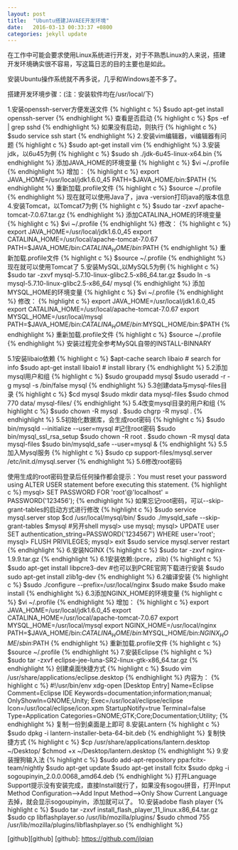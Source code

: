 ```yaml
---
layout: post
title:  "Ubuntu搭建JAVAEE开发环境"
date:   2016-03-13 00:33:37 +0800
categories: jekyll update
---
```

在工作中可能会要求使用Linux系统进行开发，对于不熟悉Linux的人来说，搭建开发环境确实很不容易，写这篇日志的目的主要也是如此。

安装Ubuntu操作系统就不再多说，几乎和Windows差不多了。

搭建开发环境步骤：(注：安装软件均在/usr/local/下)

1.安装openssh-server方便发送文件
{% highlight c %}
$sudo apt-get install openssh-server
{% endhighlight %}
查看是否启动
{% highlight c %}
$ps -ef | grep sshd
{% endhighlight %}
如果没有启动，则执行
{% highlight c %}
$sudo service ssh start
{% endhighlight %}
2.安装vim编辑器，vi编辑器有问题
{% highlight c %}
$sudo apt-get install vim
{% endhighlight %}
3.安装jdk，以6u45为例
{% highlight c %}
$sudo sh ./jdk-6u45-linux-x64.bin
{% endhighlight %}
添加JAVA_HOME的环境变量
{% highlight c %}
$vi ~/.profile
{% endhighlight %}
增加：
{% highlight c %}
export JAVA_HOME=/usr/local/jdk1.6.0_45
PATH=$JAVA_HOME/bin:$PATH
{% endhighlight %}
重新加载.profile文件
{% highlight c %}
$source ~/.profile
{% endhighlight %}
现在就可以使用Java了，java -version打印java的版本信息
4.安装Tomcat，以Tomcat7为例
{% highlight c %}
$sudo tar -zxvf apache-tomcat-7.0.67.tar.gz
{% endhighlight %}
添加CATALINA_HOME的环境变量
{% highlight c %}
$vi ~/.profile
{% endhighlight %}
修改：
{% highlight c %}
export JAVA_HOME=/usr/local/jdk1.6.0_45
export CATALINA_HOME=/usr/local/apache-tomcat-7.0.67
PATH=$JAVA_HOME/bin:$CATALINA_HOME/bin:$PATH
{% endhighlight %}
重新加载.profile文件
{% highlight c %}
$source ~/.profile
{% endhighlight %}
现在就可以使用Tomcat了
5.安装MySQL,以MySQL5为例
{% highlight c %}
$sudo tar -zxvf mysql-5.7.10-linux-glibc2.5-x86_64.tar.gz
$sudo ln -s mysql-5.7.10-linux-glibc2.5-x86_64/ mysql 
{% endhighlight %}
添加MYSQL_HOME的环境变量
{% highlight c %}
$vi ~/.profile
{% endhighlight %}
修改：
{% highlight c %}
export JAVA_HOME=/usr/local/jdk1.6.0_45
export CATALINA_HOME=/usr/local/apache-tomcat-7.0.67
export MYSQL_HOME=/usr/local/mysql
PATH=$JAVA_HOME/bin:$CATALINA_HOME/bin:$MYSQL_HOME/bin:$PATH
{% endhighlight %}
重新加载.profile文件
{% highlight c %}
$source ~/.profile
{% endhighlight %}
安装过程完全参考MySQL自带的INSTALL-BINNARY

5.1安装libaio依赖 
{% highlight c %}
$apt-cache search libaio # search for info
$sudo apt-get install libaio1 # install library 
{% endhighlight %}
5.2添加mysql用户和组
{% highlight c %}
$sudo groupadd mysql
$sudo useradd -r -g mysql -s /bin/false mysql
{% endhighlight %}
5.3创建data与mysql-files目录
{% highlight c %}
$cd mysql
$sudo mkdir data mysql-files
$sudo chmod 770 data/ mysql-files/
{% endhighlight %}
5.4改变mysql目录的用户和组
{% highlight c %}
$sudo chown -R mysql .
$sudo chgrp -R mysql .
{% endhighlight %}
5.5初始化数据库，会生成root密码
{% highlight c %}
$sudo bin/mysqld --initialize --user=mysql    #记住root密码
$sudo bin/mysql_ssl_rsa_setup
$sudo chown -R root .
$sudo chown -R mysql data mysql-files
$sudo bin/mysqld_safe --user=mysql &
{% endhighlight %}
5.5加入Mysql服务
{% highlight c %}
$sudo cp support-files/mysql.server /etc/init.d/mysql.server
{% endhighlight %}
5.6修改root密码

使用生成的root密码登录后任何操作都会提示：You must reset your password using ALTER USER statement before executing this statement.
{% highlight c %}
mysql> SET PASSWORD FOR 'root'@'localhost' = PASSWORD('123456');
{% endhighlight %}
如果忘记root密码，可以--skip-grant-tables的启动方式进行修改
{% highlight c %}
$sudo service mysql.server stop
$cd /usr/local/mysql/bin/
$sudo ./mysqld_safe --skip-grant-tables
$mysql  #另开shell
mysql> use mysql;
mysql> UPDATE user SET authentication_string=PASSWORD('1234567') WHERE user='root';
mysql> FLUSH PRIVILEGES;
mysql> exit
$sudo service mysql.server restart
{% endhighlight %}
6.安装NGINX
{% highlight c %}
$sudo tar -zxvf nginx-1.9.9.tar.gz
{% endhighlight %}
6.1安装依赖:(pcre，zlib)
{% highlight c %}
$sudo apt-get install libpcre3-dev #也可以到PCRE官网下载进行安装
$sudo sudo apt-get install zlib1g-dev
{% endhighlight %}
6.2编译安装
{% highlight c %}
$sudo ./configure --prefix=/usr/local/nginx
$sudo make
$sudo make install
{% endhighlight %}
6.3添加NGINX_HOME的环境变量
{% highlight c %}
$vi ~/.profile
{% endhighlight %}
增加：
{% highlight c %}
export JAVA_HOME=/usr/local/jdk1.6.0_45
export CATALINA_HOME=/usr/local/apache-tomcat-7.0.67
export MYSQL_HOME=/usr/local/mysql
export NGINX_HOME=/usr/local/nginx
PATH=$JAVA_HOME/bin:$CATALINA_HOME/bin:$MYSQL_HOME/bin:$NGINX_HOME/sbin:$PATH
{% endhighlight %}
重新加载.profile文件
{% highlight c %}
$source ~/.profile
{% endhighlight %}
7.安装Eclipse
{% highlight c %}
$sudo tar -zxvf eclipse-jee-luna-SR2-linux-gtk-x86_64.tar.gz
{% endhighlight %}
创建桌面快捷方式
{% highlight c %}
$sudo vim /usr/share/applications/eclipse.desktop
{% endhighlight %}
内容为：
{% highlight c %}
#!/usr/bin/env xdg-open
[Desktop Entry]
Name=Eclipse
Comment=Eclipse IDE
Keywords=documentation;information;manual;
OnlyShowIn=GNOME;Unity;
Exec=/usr/local/eclipse/eclipse
Icon=/usr/local/eclipse/icon.xpm
StartupNotify=true
Terminal=false
Type=Application
Categories=GNOME;GTK;Core;Documentation;Utility;
{% endhighlight %}
复制一份到桌面是上即可
8.安装Lantern
{% highlight c %}
$sudo dpkg -i lantern-installer-beta-64-bit.deb
{% endhighlight %}
复制快捷方式
{% highlight c %}
$cp /usr/share/applications/lantern.desktop ~/Desktop/
$chmod +x ~/Desktop/lantern.desktop 
{% endhighlight %}
9.安装搜狗输入法
{% highlight c %}
$sudo add-apt-repository ppa:fcitx-team/nightly
$sudo apt-get update
$sudo apt-get install fcitx
$sudo dpkg -i sogoupinyin_2.0.0.0068_amd64.deb 
{% endhighlight %}
打开Language Support提示没有安装完成，直接Install就行了，如果没有sogou拼音，打开Input Method Configuration-->Add Input Method-->Only Show Current Language 去掉，就会显示sogoupinyin，添加就可以了。
10.安装adobe flash player
{% highlight c %}
$sudo tar -zxvf install_flash_player_11_linux.x86_64.tar.gz 
$sudo cp libflashplayer.so /usr/lib/mozilla/plugins/
$sudo chmod 755 /usr/lib/mozilla/plugins/libflashplayer.so
{% endhighlight %}


[github][github]
[github]: https://github.com/jlqian